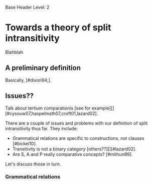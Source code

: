 Base Header Level: 2

# Towards a theory of split intransitivity
Blahblah

## A preliminary definition
Basically, [#dixon94;].

## Issues??
Talk about tertium comparationis [see for example\]\[][#cysouw07,haspelmath07,croft01,lazard02].

There are a couple of issues and problems with our definition of split intransitivity thus far. They include:

+ Grammatical relations are specific to constructions, not clauses [#bickel10].
+ Transitivity is not a binary category [others??\]\[][#lazard02].
+ Are S, A and P really comparative concepts? [#mithun99].

Let's discuss those in turn.

### Grammatical relations
